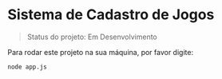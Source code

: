 <h1>Sistema de Cadastro de Jogos</h1>

>Status do projeto: Em Desenvolvimento

Para rodar este projeto na sua máquina, por favor digite:

```
node app.js
```
